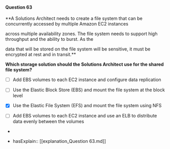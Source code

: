 #### Question  63


**A Solutions Architect needs to create a file system that can be concurrently accessed by multiple Amazon EC2 instances

across multiple availability zones. The file system needs to support high throughput and the ability to burst. As the

data that will be stored on the file system will be sensitive, it must be encrypted at rest and in transit.**


**Which storage solution should the Solutions Architect use for the shared file system?**


- [ ] Add EBS volumes to each EC2 instance and configure data replication


- [ ] Use the Elastic Block Store (EBS) and mount the file system at the block level


- [x] Use the Elastic File System (EFS) and mount the file system using NFS


- [ ] Add EBS volumes to each EC2 instance and use an ELB to distribute data evenly between the volumes


*

- hasExplain:: [[explanation_Question  63.md]]